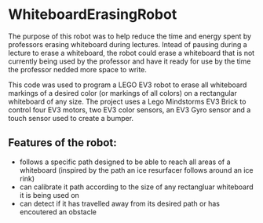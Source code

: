 # WhiteboardErasingRobot
The purpose of this robot was to help reduce the time and energy spent by professors erasing whiteboard during lectures. Intead of pausing during a lecture to erase a whiteboard, the robot could erase a whiteboard that is not currently being used by the professor and have it ready for use by the time the professor nedded more space to write. 

This code was used to program a LEGO EV3 robot to erase all whiteboard markings of a desired color (or markings of all colors) on a rectangular whiteboard of any size. The project uses a Lego Mindstorms EV3 Brick to control four EV3 motors, two EV3 color sensors, an EV3 Gyro sensor and a touch sensor used to create a bumper. 

## Features of the robot:
- follows a specific path designed to be able to reach all areas of a whiteboard (inspired by the path an ice resurfacer follows around an ice rink)
- can calibrate it path according to the size of any rectangluar whiteboard it is being used on
- can detect if it has travelled away from its desired path or has encoutered an obstacle 
